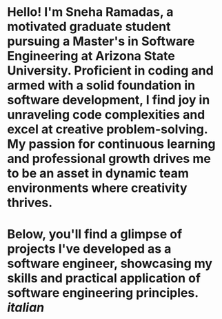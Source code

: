 # Hello! I'm Sneha Ramadas, a motivated graduate student pursuing a Master's in Software Engineering at Arizona State University. Proficient in coding and armed with a solid foundation in software development, I find joy in unraveling code complexities and excel at creative problem-solving. My passion for continuous learning and professional growth drives me to be an asset in dynamic team environments where creativity thrives.

# Below, you'll find a glimpse of projects I've developed as a software engineer, showcasing my skills and practical application of software engineering principles. *italian*
